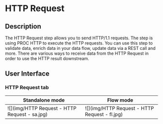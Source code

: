 # HTTP Request #

## Description ##
The HTTP Request step allows you to send HTTP/1.1 requests. The step is using PROC HTTP to execute the HTTP requests. 
You can use this step to validate data, enrich data in your data flow, update data via a REST call and more. 
There are various ways to receive data from the HTTP Request in order to use the HTTP result downstream.

## User Interface ##

### HTTP Request tab ###

   | Standalone mode | Flow mode |
   | --- | --- |                  
   | ![](img/HTTP Request - HTTP Request - sa.jpg) | ![](img/HTTP Request - HTTP Request - fl.jpg) |

